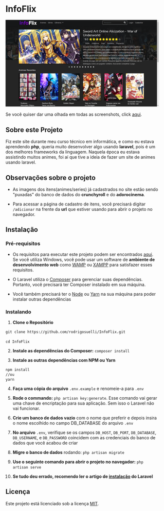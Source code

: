 # InfoFlix

![Screenshot](https://github.com/rodrigosuelli/InfoFlix/blob/master/screenshot.png)

Se você quiser dar uma olhada em todas as screenshots, click [aqui](https://drive.google.com/drive/folders/1AMb3vkXEdAruaHRhWOPTsYCWIP5ctUAe?usp=sharing).

## Sobre este Projeto

Fiz este site durante meu curso técnico em informática, e como eu estava aprendendo **php**, queria muito desenvolver algo usando **laravel**, pois é um dos melhores frameworks da linguagem. Naquela época eu estava assistindo muitos animes, foi aí que tive a ideia de fazer um site de animes usando laravel.

## Observações sobre o projeto

- As imagens dos itens(animes/series) já cadastrados no site estão sendo "puxadas" do banco de dados do **crunchyroll** e do **adorocinema**.

- Para acessar a página de cadastro de itens, você precisará digitar `/adicionar` na frente da **url** que estiver usando para abrir o projeto no navegador.

## Instalação

### Pré-requisitos

- Os requisitos para executar este projeto podem ser encontrados [aqui](https://laravel.com/docs/6.x/installation#server-requirements). Se você utiliza Windows, você pode usar um software de **ambiente de desenvolvimento web** como [WAMP](http://www.wampserver.com/en/) ou [XAMPP](https://www.apachefriends.org/pt_br/index.html) para satisfazer esses requisitos.

- O Laravel utiliza o [Composer](https://getcomposer.org/) para gerenciar suas dependências. Portanto, você precisará ter Composer instalado em sua máquina.

- Você também precisará ter o [Node](https://nodejs.org/en/) ou [Yarn](https://legacy.yarnpkg.com/en/) na sua máquina para poder instalar outras dependências

### Instalando

1. **Clone o Repositório**

```
git clone https://github.com/rodrigosuelli/InfoFlix.git

cd InfoFlix
```

2. **Instale as dependências do Composer:** `composer install`

3. **Instale as outras dependências com NPM ou Yarn**

```
npm install
//ou
yarn
```

4. **Faça uma cópia do arquivo** `.env.example` e renomeie-a para `.env`

5. **Rode o commando:** `php artisan key:generate`.
 Esse comando vai gerar uma chave de encriptação para sua aplicação. Sem isso o Laravel não vai funcionar.

6. **Crie um banco de dados vazio** com o nome que preferir e depois insira o nome escolhido no campo DB_DATABASE do arquivo `.env`

7. **No arquivo** `.env`, verifique se os campos `DB_HOST`, `DB_PORT`, `DB_DATABASE`, `DB_USERNAME`, e `DB_PASSWORD` coincidem com as credenciais do banco de dados que você acabou de criar

8. **Migre o banco de dados** rodando: `php artisan migrate`

9. **Use o seguinte comando para abrir o projeto no navegador:** `php artisan serve`

10. **Se tudo deu errado, recomendo ler o artigo de [instalação](https://laravel.com/docs/6.x/installation) do Laravel**

## Licença
Este projeto está licenciado sob a licença [MIT](https://github.com/rodrigosuelli/InfoFlix/blob/master/LICENSE).
